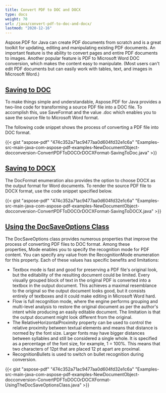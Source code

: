 ```yaml
---
title: Convert PDF to DOC and DOCX
type: docs
weight: 70
url: /java/convert-pdf-to-doc-and-docx/
lastmod: "2020-12-16"
---
```


Aspose.PDF for Java can create PDF documents from scratch and is a great toolkit for updating, editing and manipulating existing PDF documents. An important feature is the ability to convert pages and entire PDF documents to images. Another popular feature is PDF to Microsoft Word DOC conversion, which makes the content easy to manipulate. (Most users can't edit PDF documents but can easily work with tables, text, and images in Microsoft Word.)
## <ins>**Saving to DOC**
To make things simple and understandable, Aspose.PDF for Java provides a two-line code for transforming a source PDF file into a DOC file. To accomplish this, use SaveFormat and the value .doc which enables you to save the source file to Microsoft Word format.

The following code snippet shows the process of converting a PDF file into DOC format.

{{< gist "aspose-pdf" "474c352a71ac9477aa0d604fd32e1c6a" "Examples-src-main-java-com-aspose-pdf-examples-NewDocumentObject-docconversion-ConvertPDFToDOCOrDOCXFormat-SavingToDoc.java" >}}
## <ins>**Saving to DOCX**
The DocFormat enumeration also provides the option to choose DOCX as the output format for Word documents. To render the source PDF file to DOCX format, use the code snippet specified below. 

{{< gist "aspose-pdf" "474c352a71ac9477aa0d604fd32e1c6a" "Examples-src-main-java-com-aspose-pdf-examples-NewDocumentObject-docconversion-ConvertPDFToDOCOrDOCXFormat-SavingToDOCX.java" >}}
## <ins>**Using the DocSaveOptions Class**
The DocSaveOptions class provides numerous properties that improve the process of converting PDF files to DOC format. Among these properties, Mode enables you to specify the recognition mode for PDF content. You can specify any value from the RecognitionMode enumeration for this property. Each of these values has specific benefits and limitations:

- Textbox mode is fast and good for preserving a PDF file's original look, but the editability of the resulting document could be limited. Every visually grouped block of text in the original PDF is converted into a textbox in the output document. This achieves a maximal resemblance to the original so the output document looks good, but it consists entirely of textboxes and it could make editing in Microsoft Word hard.
- Flow is full recognition mode, where the engine performs grouping and multi-level analysis to restore the original document as per the author's intent while producing an easily editable document. The limitation is that the output document might look different from the original.
- The RelativeHorizontalProximity property can be used to control the relative proximity between textual elements and means that distance is normed by the font size. Larger fonts may have bigger distances between syllables and still be considered a single whole. It is specified as a percentage of the font size, for example, 1 = 100%. This means that two characters of 12pt that are placed 12 pt apart are proximal.
- RecognitionBullets is used to switch on bullet recognition during conversion.



{{< gist "aspose-pdf" "474c352a71ac9477aa0d604fd32e1c6a" "Examples-src-main-java-com-aspose-pdf-examples-NewDocumentObject-docconversion-ConvertPDFToDOCOrDOCXFormat-UsingTheDocSaveOptionsClass.java" >}}
